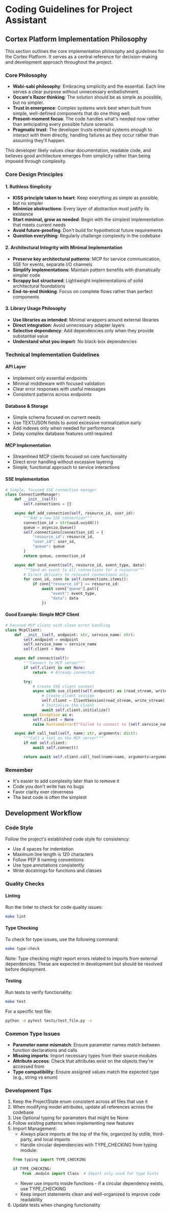 # Coding Guidelines for Project Assistant

## Cortex Platform Implementation Philosophy

This section outlines the core implementation philosophy and guidelines for the Cortex Platform. It serves as a central reference for decision-making and development approach throughout the project.

### Core Philosophy

- **Wabi-sabi philosophy**: Embracing simplicity and the essential. Each line serves a clear purpose without unnecessary embellishment.
- **Occam's Razor thinking**: The solution should be as simple as possible, but no simpler.
- **Trust in emergence**: Complex systems work best when built from simple, well-defined components that do one thing well.
- **Present-moment focus**: The code handles what's needed now rather than anticipating every possible future scenario.
- **Pragmatic trust**: The developer trusts external systems enough to interact with them directly, handling failures as they occur rather than assuming they'll happen.

This developer likely values clear documentation, readable code, and believes good architecture emerges from simplicity rather than being imposed through complexity.

### Core Design Principles

#### 1. Ruthless Simplicity

- **KISS principle taken to heart**: Keep everything as simple as possible, but no simpler
- **Minimize abstractions**: Every layer of abstraction must justify its existence
- **Start minimal, grow as needed**: Begin with the simplest implementation that meets current needs
- **Avoid future-proofing**: Don't build for hypothetical future requirements
- **Question everything**: Regularly challenge complexity in the codebase

#### 2. Architectural Integrity with Minimal Implementation

- **Preserve key architectural patterns**: MCP for service communication, SSE for events, separate I/O channels
- **Simplify implementations**: Maintain pattern benefits with dramatically simpler code
- **Scrappy but structured**: Lightweight implementations of solid architectural foundations
- **End-to-end thinking**: Focus on complete flows rather than perfect components

#### 3. Library Usage Philosophy

- **Use libraries as intended**: Minimal wrappers around external libraries
- **Direct integration**: Avoid unnecessary adapter layers
- **Selective dependency**: Add dependencies only when they provide substantial value
- **Understand what you import**: No black-box dependencies

### Technical Implementation Guidelines

#### API Layer

- Implement only essential endpoints
- Minimal middleware with focused validation
- Clear error responses with useful messages
- Consistent patterns across endpoints

#### Database & Storage

- Simple schema focused on current needs
- Use TEXT/JSON fields to avoid excessive normalization early
- Add indexes only when needed for performance
- Delay complex database features until required

#### MCP Implementation

- Streamlined MCP clients focused on core functionality
- Direct error handling without excessive layering
- Simple, functional approach to service interactions

#### SSE Implementation

```python
# Simple, focused SSE connection manager
class ConnectionManager:
    def __init__(self):
        self.connections = {}

    async def add_connection(self, resource_id, user_id):
        """Add a new SSE connection"""
        connection_id = str(uuid.uuid4())
        queue = asyncio.Queue()
        self.connections[connection_id] = {
            "resource_id": resource_id,
            "user_id": user_id,
            "queue": queue
        }
        return queue, connection_id

    async def send_event(self, resource_id, event_type, data):
        """Send an event to all connections for a resource"""
        # Direct delivery to relevant connections only
        for conn_id, conn in self.connections.items():
            if conn["resource_id"] == resource_id:
                await conn["queue"].put({
                    "event": event_type,
                    "data": data
                })
```

#### Good Example: Simple MCP Client

```python
# Focused MCP client with clean error handling
class McpClient:
    def __init__(self, endpoint: str, service_name: str):
        self.endpoint = endpoint
        self.service_name = service_name
        self.client = None

    async def connect(self):
        """Connect to MCP server"""
        if self.client is not None:
            return  # Already connected

        try:
            # Create SSE client context
            async with sse_client(self.endpoint) as (read_stream, write_stream):
                # Create client session
                self.client = ClientSession(read_stream, write_stream)
                # Initialize the client
                await self.client.initialize()
        except Exception as e:
            self.client = None
            raise RuntimeError(f"Failed to connect to {self.service_name}: {str(e)}")

    async def call_tool(self, name: str, arguments: dict):
        """Call a tool on the MCP server"""
        if not self.client:
            await self.connect()

        return await self.client.call_tool(name=name, arguments=arguments)
```

### Remember

- It's easier to add complexity later than to remove it
- Code you don't write has no bugs
- Favor clarity over cleverness
- The best code is often the simplest

## Development Workflow

### Code Style
Follow the project's established code style for consistency:
- Use 4 spaces for indentation
- Maximum line length is 120 characters
- Follow PEP 8 naming conventions
- Use type annotations consistently
- Write docstrings for functions and classes

### Quality Checks

#### Linting
Run the linter to check for code quality issues:
```bash
make lint
```

#### Type Checking
To check for type issues, use the following command:
```bash
make type-check
```

Note: Type checking might report errors related to imports from external dependencies. These are expected in development but should be resolved before deployment.

#### Testing
Run tests to verify functionality:
```bash
make test
```

For a specific test file:
```bash
python -m pytest tests/test_file.py -v
```

### Common Type Issues
- **Parameter name mismatch**: Ensure parameter names match between function declarations and calls
- **Missing imports**: Import necessary types from their source modules
- **Attribute access**: Check that attributes exist on the objects they're accessed from
- **Type compatibility**: Ensure assigned values match the expected type (e.g., string vs enum)

### Development Tips
1. Keep the ProjectState enum consistent across all files that use it
2. When modifying model attributes, update all references across the codebase
3. Use Optional typing for parameters that might be None
4. Follow existing patterns when implementing new features
5. Import Management:
   - Always place imports at the top of the file, organized by stdlib, third-party, and local imports
   - Handle circular dependencies with TYPE_CHECKING from typing module:
   ```python
   from typing import TYPE_CHECKING

   if TYPE_CHECKING:
       from .module import Class  # Import only used for type hints
   ```
   - Never use imports inside functions - if a circular dependency exists, use TYPE_CHECKING
   - Keep import statements clean and well-organized to improve code readability
6. Update tests when changing functionality